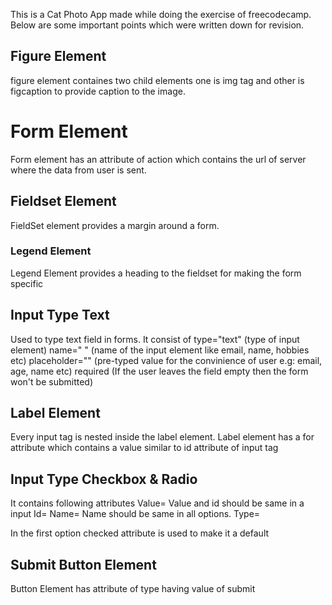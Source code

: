 This is a Cat Photo App made while doing the exercise of freecodecamp. Below are some important points which were written down for revision.
## Figure Element
figure element containes two child elements one is img tag and other is figcaption to provide caption to the image.

# Form Element
Form element has an  attribute of action which contains the url of server where the data from user is sent.

## Fieldset Element 
FieldSet element provides a margin around a form.

### Legend Element
Legend Element provides a heading to the fieldset for making the form specific

## Input Type Text
Used to type text field in forms. It consist of 
type="text" (type of input element)
name=" " (name of the input element like email, name, hobbies etc)
placeholder="" (pre-typed value for the convinience of user e.g: email, age, name etc)
required (If the user leaves the field empty then the form won't be submitted)

## Label Element
Every input tag is nested inside the label element. Label element has a for attribute which contains a value similar to id attribute of input tag

## Input Type Checkbox & Radio
It contains following attributes
Value= Value and id should be same in a input
Id=
Name= Name should be same in all options.
Type=

In the first option checked attribute is used to make it a default 

## Submit Button Element
Button Element has  attribute of type having value of submit